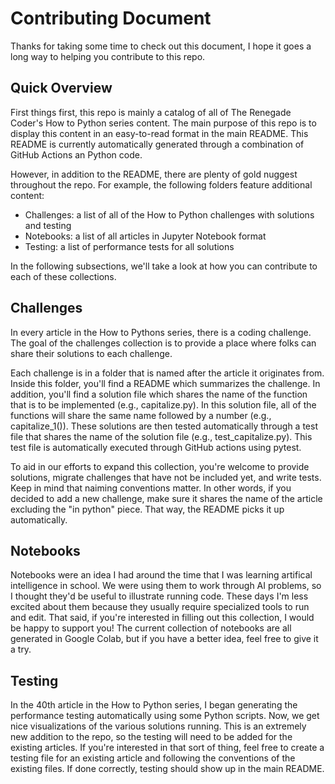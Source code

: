 # Contributing Document

Thanks for taking some time to check out this document, I hope it goes a long way
to helping you contribute to this repo.

## Quick Overview

First things first, this repo is mainly a catalog of all of The Renegade Coder's 
How to Python series content. The main purpose of this repo is to display
this content in an easy-to-read format in the main README. This README is 
currently automatically generated through a combination of GitHub Actions
an Python code.

However, in addition to the README, there are plenty of gold nuggest throughout
the repo. For example, the following folders feature additional content:

- Challenges: a list of all of the How to Python challenges with solutions and testing
- Notebooks: a list of all articles in Jupyter Notebook format
- Testing: a list of performance tests for all solutions

In the following subsections, we'll take a look at how you can contribute to each of
these collections.

## Challenges

In every article in the How to Pythons series, there is a coding challenge. The goal
of the challenges collection is to provide a place where folks can share their
solutions to each challenge. 

Each challenge is in a folder that is named after the article it originates from. Inside
this folder, you'll find a README which summarizes the challenge. In addition, you'll find
a solution file which shares the name of the function that is to be implemented (e.g.,
capitalize.py). In this solution file, all of the functions will share the same name
followed by a number (e.g., capitalize_1()). These solutions are then tested automatically
through a test file that shares the name of the solution file (e.g., test_capitalize.py). 
This test file is automatically executed through GitHub actions using pytest. 

To aid in our efforts to expand this collection, you're welcome to provide solutions,
migrate challenges that have not be included yet, and write tests. Keep in mind that
naiming conventions matter. In other words, if you decided to add a new challenge,
make sure it shares the name of the article excluding the "in python" piece. That
way, the README picks it up automatically. 

## Notebooks

Notebooks were an idea I had around the time that I was learning artifical intelligence
in school. We were using them to work through AI problems, so I thought they'd be useful
to illustrate running code. These days I'm less excited about them because they usually
require specialized tools to run and edit. That said, if you're interested in filling
out this collection, I would be happy to support you! The current collection of notebooks
are all generated in Google Colab, but if you have a better idea, feel free to give it
a try.

## Testing

In the 40th article in the How to Python series, I began generating the performance testing
automatically using some Python scripts. Now, we get nice visualizations of the various
solutions running. This is an extremely new addition to the repo, so the testing will need
to be added for the existing articles. If you're interested in that sort of thing, feel
free to create a testing file for an existing article and following the conventions of the
existing files. If done correctly, testing should show up in the main README. 
